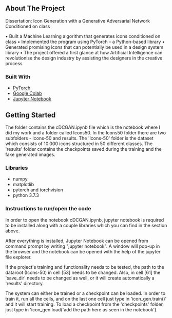 <!-- ABOUT THE PROJECT -->
## About The Project

Dissertation: Icon Generation with a Generative Adversarial Network Conditioned on class 

•	Built a Machine Learning algorithm that generates icons conditioned on class
•	Implemented the program using PyTorch – a Python-based library
•	Generated promising icons that can potentially be used in a design system library
•	The project offered a first glance at how Artificial Intelligence can revolutionise the design industry by assisting the designers in the creative process 

### Built With

* [PyTorch](https://pytorch.org/)
* [Google Colab](https://colab.research.google.com/)
* [Jupyter Notebook](https://jupyter.org/)

<!-- GETTING STARTED -->
## Getting Started

The folder contains the cDCGAN.ipynb file which is the notebook where I did my work 
and a folder called Icons50. In the Icons50 folder there are two subfolders - Icons-50 and results. 
The 'Icons-50' folder is the dataset which consists of 10.000 icons structured in 50 different classes.
The 'results' folder contains the checkpoints saved during the training and the fake generated images.

### Libraries 

* numpy
* matplotlib
* pytorch and torchvision
* python 3.7.3

### Instructions to run/open the code

In order to open the notebook cDCGAN.ipynb, jupyter notebook is required to be installed along with a couple libraries which you can find in the section above.

After everything is installed, Jupyter Notebook can be opened from command prompt by writing "jupyter notebook". A window will pop-up in the browser and the notebook can be opened with the help of the jupyter file explorer.

If the project's training and functionality needs to be tested, the path to the dataroot (Icons-50) in cell [53] needs to be changed. Also, in cell [61] the 'save_dir' needs to be changed as well, or it will create automatically a 'results' directory. 

The system can either be trained or a checkpoint can be loaded. In order to train it, run all the cells, and on the last one cell just type in 'icon_gen.train()' and it will start training. To load a checkpoint from the 'checkpoints' folder, just type in 'icon_gen.load('add the path here as seen in the notebook').
